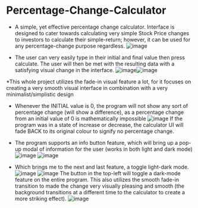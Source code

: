 # Percentage-Change-Calculator
- A simple, yet effective percentage change calculator. Interface is designed to cater towards calculating very simple Stock Price changes to investors to calculate their simple-return; however, it can be used for any percentage-change purpose regardless. 
![image](https://github.com/user-attachments/assets/69ff54a0-a368-464d-950f-668c6d8983a8)

- The user can very easily type in their initial and final value then press calculate. The user will then be met with the resulting data with a satisfying visual change in the interface. 
![image](https://github.com/user-attachments/assets/36720b8a-f6dd-4519-a659-813eb72e061e)![image](https://github.com/user-attachments/assets/1bc28c40-c889-4e1f-a1c1-675e76fd9b66)


*This whole project utilizes the fade-in visual feature a lot, for it focuses on creating a very smooth visual interface in combination with a very minimalist/simplistic design 

- Whenever the INITIAL value is 0, the program will not show any sort of percentage change (will show a difference), as a percentage change from an initial value of 0 is mathematically impossible 
![image](https://github.com/user-attachments/assets/ca41d93c-8c84-4910-9e6c-2a950d4ef4a1)
If the program was in a state of increase or decrease, the calculator UI will fade BACK to its original colour to signify no percentage change. 

- The program supports an info button feature, which will bring up a pop-up modal of information for the user (works in both light and dark mode) 
![image](https://github.com/user-attachments/assets/830dfc6d-1148-4b4a-9779-4dae375e1465) ![image](https://github.com/user-attachments/assets/2cd61fc7-61a5-4445-8d29-b72ff5d5a124)

- Which brings me to the next and last feature, a toggle light-dark mode.
![image](https://github.com/user-attachments/assets/9adfd69a-9afa-4b79-b6b8-b7b112c608e0) ![image](https://github.com/user-attachments/assets/e5826871-7abb-43df-bf2c-4ea6f8692bb3)
The button in the top-left will toggle a dark-mode feature on the entire program. This also utilizes the smooth fade-in transition to made the change very visually pleasing and smooth (the background transitions at a different time to the calculator to create a more striking effect).
![image](https://github.com/user-attachments/assets/5f4ef123-95ff-48a0-9a2c-567528aae10e)








